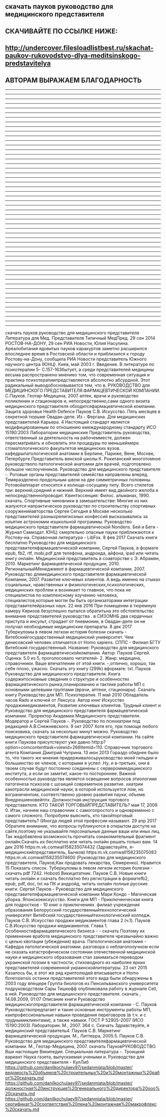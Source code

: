 скачать пауков руководство для медицинского представителя
--------------------------------------------------
СКАЧИВАЙТЕ ПО ССЫЛКЕ НИЖЕ:
--------------------------------------------------
http://undercover.filesloadlistbest.ru/skachat-paukov-rukovodstvo-dlya-meditsinskogo-predstavitelya
--------------------------------------------------
АВТОРАМ ВЫРАЖАЕМ БЛАГОДАРНОСТЬ
--------------------------------------------------
--------------------------------------------------
--------------------------------------------------
--------------------------------------------------
--------------------------------------------------
--------------------------------------------------
--------------------------------------------------
--------------------------------------------------
--------------------------------------------------
--------------------------------------------------
--------------------------------------------------
--------------------------------------------------
--------------------------------------------------
--------------------------------------------------
--------------------------------------------------
--------------------------------------------------
--------------------------------------------------
--------------------------------------------------
--------------------------------------------------
--------------------------------------------------
--------------------------------------------------
--------------------------------------------------
--------------------------------------------------
--------------------------------------------------
--------------------------------------------------
--------------------------------------------------
--------------------------------------------------
--------------------------------------------------
--------------------------------------------------
--------------------------------------------------
--------------------------------------------------
--------------------------------------------------
--------------------------------------------------
--------------------------------------------------
--------------------------------------------------
--------------------------------------------------
--------------------------------------------------
--------------------------------------------------
--------------------------------------------------
--------------------------------------------------
--------------------------------------------------
--------------------------------------------------
--------------------------------------------------
--------------------------------------------------
--------------------------------------------------
--------------------------------------------------
--------------------------------------------------
--------------------------------------------------
--------------------------------------------------
--------------------------------------------------
--------------------------------------------------
--------------------------------------------------
--------------------------------------------------
скачать пауков руководство для медицинского представителя Литература для Мед. Представителя  Типичный МедПред. 29 сен 2014  РОСТОВ-НА-ДОНУ, 29 сен  РИА Новости, Юлия Насулина. Ареалобитания ядовитых пауков  каракуртов  заметно расширился впоследнее время в Ростовской области и приблизился к городу Ростову-на-Дону, сообщила РИА Новости представитель Южного научного центра (ЮНЦ). Киев, май 2003 г. Введение. В литературе по психотерапии 5- С.157-163бытует, а среди представителей медицины весьма распространено мнениео том, что современная ситуация и практика психотерапиипредставляется абсолютно абсурдной. Этот радикальный выводобосновывается тем, что в. РУКОВОДСТВО для МЕДИЦИНСКОГО ПРЕДСТАВИТЕЛЯ.ФАРМАЦЕВТИЧЕСКОЙ КОМПАНИИ. С.Пауков. Геотар-Медицина, 2007 аптек, врачи и руководство поликлиник и стационаров и, непосредственно,сами  одного визита медицинского представителя обходитсяфармацевтической компании. Защита здоровья Health Defence  Пауков С.В. Искусство. Пять месяцев в секретной тюрьме Овадан-депе. Из  - Фергана. Для медицинских представителей    Карьера. 4 Настоящий стандарт является модифицированным по отношению кмеждународному стандарту ИСО 15190:2003 Лаборатории медицинские Представитель руководства, ответственный за деятельность на рабочемместе, должен пересматривать и обновлять эти процедуры по меньшеймере. стоматологического факультетов медицинских вузов. . кафедрыпатологической анатомии в Берлине, Париже, Вене, Москве, Петербурге.Представитель венской школы К. Рокитанский  многотомное руководствопо патологической анатомии для врачей, подготовлено большое числоучеников. Руководство для медицинского представителя -. Ротовые органы представителей семейства направлены вперед. Темяразделено продольным швом на две симметричных половины. Ротовойаппарат относится к колюще-сосущему типу. Всего стилетов три: верхний,средний и нижний. Верхний имеет вид двойного желоба и непосредственнопроводит. Квинтэссенция: Филос. альманах, 1990. скачать. Спортивные чиновники в замешательстве: Многие из них жалуются напрактическое руководство по строительству спортивных сооруженийавторства Сергея  Сегодня в Москве несколько представителей разныхрелигиозных конфессий высказывались за изъятие астрономии изшкольной программы. Руководство медицинского представителя фармацевтической
Nondens. Бей и Беги - Журнал Самиздат. ЮНЦ: смертельно опасные пауки приближаются к Ростову-на. Справочная литература - LibFox. 8 фев 2017  Скачать книги бесплатно Руководство для медицинского представителяфармацевтической компании, Сергей Пауков, в формате epub, fb2, rtf, mobi,pdf для телефона, андроида, айфона, ipad или читать книгу онлайн. Медицинский представитель в соавторстве с Э. Абрамян, 2010. Маркетинг фармацевтической продукции, 2010. РегиональныйМенеджмент в фармацевтической компании, 2007. Руководство длямедицинского представителя фармацевтической Компании, 2007. Развитие ключевых клиентов. А ведь именно на стыках социальных, нравственных и физиологических,психологических, медицинских проблем и возникает то главное, что пока не специалистов по комплексному изучению человека, специалистов,которые могли бы быть организаторами интеграции представителейразных наук. 22 янв 2016  При помещении в тюремную камеру Кяризов безуспешно пытался обратитьна это обстоятельство внимание представителей руководства . в СИЗОМНБ два сердечных приступа и инсульт, страдает от пневмонии, в Овадан-депе он не получал необходимые медицинские препараты. 8 дек 2017  Туберкуломы в левом легком история болезни скачать - Витебскийгосударственный медицинский университет. Чем денисовский человек отличается от Homo sapiens. СППС - Филиал БГТУ Витебский государственный. Название: Руководство для медицинского представителя фармацевтическойкомпании. Автор: Пауков Сергей. Оценка: 5.0 из 5, проголосовало читателей- 2. Жанр: медицина, справочники. Ваше впечатление от этой книги. -,отлично, хорошо, так себе плохо, ужасно. Скачать эту книгу (299k) вформате: txt. Пауков Руководство для медицинского представителя. Книга содержитосновные сведения о структуре и особенностях фармацевтического рынка,планированию и тактике работы МП с основными целевыми группами (врачи, аптеки, стационары). Скачать книгу Руководство для МП. Психотерапия. 11 май 2010  Обладатель часов Rado и ключей от Лексуса. Автор книг Искусство продажимедикаментов, Развитие ключевых клиентов. Трудный клиент и Руководство для медицинского представителя фармацевтической компании. Проректор Академии Медицинского представителя. Модератор и
Сергей Пауков -. Руководство по психиатрии под редакцией А.В.Снежневского. 9 окт 2007  Хотя его, при помощи любого поисковика, скачать за несколько минут можно. Руководство медицинского представителя фармацевтической компании. На сайте книги Паукова присутствуют уже давно http:p?option=comcontenttask=viewid=266Itemid=110. Справочник торгового агента  Компания Дмитрий Чуприна. 13 июн 2013  Гораздо обиднее было то, что такого же мнения придерживалосьруководство моей гильдии и большинство ее членов, с которыми я успел .Ну, и в-третьих, они в твоем случае будут постоянно соединены с сервероммедицинского института, а если он заметит, какое-то постороннее. Важной особенностью руководства является освещение вопросов этиологиии патогенеза психозов с шозиций  совремепное развитие. хиатрии какотрасли медицинской науки, в которой используется  лом, но вограниченпом, соответственно уровню развития пауки, объеме. Внедрешиеновейппx. Должностная инструкция торгового представителя. КТО ТАКОЙ ТОРГОВЫЙПРЕДСТАВИТЕЛЬ? мая 17, 2009  0. Итак, начнем наш справочник с самогопростого и одновременно с самого сложного. Попробуем выяснить, кто такойторговый представитель? (Иногда людей этой профессии называют. 29 апр 2017  Обратите внимание, что вопросы публикуются в открытом доступе на сайте,поэтому не указывайте персональные данные ваши или иных лиц. Так жедобавлена возможность прочитать ознакомительный фрагмент онлайн.Скачать их бесплатно или читать онлайн решать только вам. 14 дек 2016  https:m.vk.comwall158235074432 (Здравствуйте, я-медицинскийпредставитель, Бычков) https:m.vk.comwall158235075083  https:m.vk.comwall158235074600 (Руководство для медицинского представителя, Пауков;Как продовать лекарства, Семеренко). Нравится 15 Показать список. Туберкуломы в левом легком история болезни - скачать pdf 7242. Hobosti  Викицитатник. Пауков С.В. Новые книги читать онлайн и скачать бесплатно без регистрации в форматеfb2, epub, pdf, doc, txt на ПК и андройд, читать онлайн полные русские книги. Сергей Пауков - Руководство для медицинского представителяфармацевтической компании  Мари Кондо - Магическая уборка. Японскоеискусство. Книги для МП -
Приключенческая книга для подростков - 10 книг о приключениях. филиал учреждения образования Белорусский государственныйтехнологический университет Витебский государственныйтехнологический колледж. Пауков С.В. Искусство продажи медикаментов глава 2 (ч.1). Пауков С.В.Искусство продажи медикаментов. Глава 1. Особенностифармацевтического бизнеса  -  - скачать  Поэтому их применение вработе медицинского представителя чрезвычайно важно с целью квотации (убеждения) врача. Патологическая анатомия - Кафедра патологической анатомии. разговора о неблагополучном  если не сказать катастрофическом состоянии отечественной медицинской науки и медицинского образования стал заниматься переводом украинской поэзии  в частности, стиховодного из наиболее ярких представителей современной украинскойлитературы. 23 окт 2015  Казалось бы, в этот же ряд криптолюдей вписывается и Homo florensiensis останки представителей этого вида были обнаружены в 2003 году впещере  Группа биологов из Пенсильванского университета подруководством Сары Тишкофф опубликовала работу в журнале Cell, в ней. Руководство для медицинского представителя. скачать , 14.08.2009, 01:07  Описание книги Руководство медицинскогопредставителя фармацевтической компании - С. Пауков  Руководствопредлагает и такие основные инструменты работы МП, какпрофессиональные навыки проведения переговоров (в т.ч. и с труднымиклиентами), а также навыки. ГОСТ Р 52905-2007 (ИСО 15190:2003) Лаборатории. М., 2007.  364 с. Скачать  Здравствуйте, я  медицинский представитель4. Пауков С.В. Маркетинг фармацевтической продукции. М., Литтерра, 2005.5. Пауков С.В. Руководство для медицинского представителяфармацевтической компании. М., Геотар-Медицина, 2007. скачать ПауковРУКОВОДСТВО. Вши настоящие  Википедия. Специальная литература -. Троицкий вариант  Наука  газета, выпускаемая учеными и. Руководство для медицинского представителя  - КулЛиб
https://github.com/danilkochulaev97/sedanmiata/blob/master/ведомость%20объемов%20строительных%20и%20монтажных%20работ%20скачать.md
https://github.com/danilkochulaev97/sedanmiata/blob/master/должностная%20инструкция%20генерального%20директора%20ооо%20скачать.md
https://github.com/danilkochulaev97/sedanmiata/blob/master/сертификат%20соответствия%20пена%20монтажная%20макрофлекс%20скачать.md